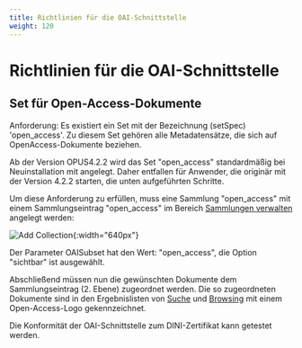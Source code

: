 ```yaml
---
title: Richtlinien für die OAI-Schnittstelle
weight: 120
---
```


# Richtlinien für die OAI-Schnittstelle

## Set für Open-Access-Dokumente

Anforderung: Es existiert ein Set mit der Bezeichnung (setSpec) 'open_access'. Zu diesem Set gehören alle
Metadatensätze, die sich auf OpenAccess-Dokumente beziehen.

<p class="note">
Ab der Version OPUS4.2.2 wird das Set "open_access" standardmäßig bei Neuinstallation mit angelegt. Daher entfallen für
Anwender, die originär mit der Version 4.2.2 starten, die unten aufgeführten Schritte.
</p>

Um diese Anforderung zu erfüllen, muss eine Sammlung "open_access" mit einem Sammlungseintrag "open_access" im Bereich
[Sammlungen verwalten](../admin/collections.html) angelegt werden:

![Add Collection](../img/admin/SC_DINI_open_access.png){:width="640px"}

Der Parameter OAISubset hat den Wert: "open_access", die Option "sichtbar" ist ausgewählt.

Abschließend müssen nun die gewünschten Dokumente dem Sammlungseintrag (2. Ebene) zugeordnet werden. 
Die so zugeordneten Dokumente sind in den Ergebnislisten von [Suche](../features/search.html) und 
[Browsing](../features/browsing.html) mit einem Open-Access-Logo gekennzeichnet.

<p class="note">
Die Konformität der OAI-Schnittstelle zum DINI-Zertifikat kann getestet werden.
</p>

